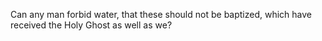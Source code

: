 Can any man forbid water, that these should not be baptized, which have received the Holy Ghost as well as we?
